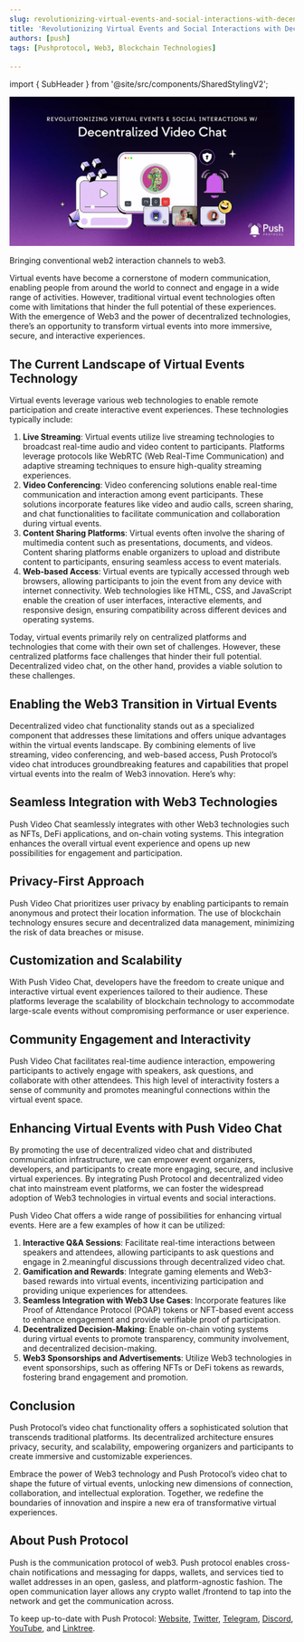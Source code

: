 ```yaml
---
slug: revolutionizing-virtual-events-and-social-interactions-with-decentralized-video-chat
title: 'Revolutionizing Virtual Events and Social Interactions with Decentralized Video Chat📹'
authors: [push]
tags: [Pushprotocol, Web3, Blockchain Technologies]

---
```


import { SubHeader } from '@site/src/components/SharedStylingV2';

![Docusaurus Image](./cover-image.webp)

<!--truncate-->

<SubHeader>
    Bringing conventional web2 interaction channels to web3.
</SubHeader>

Virtual events have become a cornerstone of modern communication, enabling people from around the world to connect and engage in a wide range of activities. However, traditional virtual event technologies often come with limitations that hinder the full potential of these experiences. With the emergence of Web3 and the power of decentralized technologies, there’s an opportunity to transform virtual events into more immersive, secure, and interactive experiences.

## The Current Landscape of Virtual Events Technology
Virtual events leverage various web technologies to enable remote participation and create interactive event experiences. These technologies typically include:

1. <b>Live Streaming</b>: Virtual events utilize live streaming technologies to broadcast real-time audio and video content to participants. Platforms leverage protocols like WebRTC (Web Real-Time Communication) and adaptive streaming techniques to ensure high-quality streaming experiences.
2. <b>Video Conferencing</b>: Video conferencing solutions enable real-time communication and interaction among event participants. These solutions incorporate features like video and audio calls, screen sharing, and chat functionalities to facilitate communication and collaboration during virtual events.
3. <b>Content Sharing Platforms</b>: Virtual events often involve the sharing of multimedia content such as presentations, documents, and videos. Content sharing platforms enable organizers to upload and distribute content to participants, ensuring seamless access to event materials.
4. <b>Web-based Access</b>: Virtual events are typically accessed through web browsers, allowing participants to join the event from any device with internet connectivity. Web technologies like HTML, CSS, and JavaScript enable the creation of user interfaces, interactive elements, and responsive design, ensuring compatibility across different devices and operating systems.

Today, virtual events primarily rely on centralized platforms and technologies that come with their own set of challenges. However, these centralized platforms face challenges that hinder their full potential. Decentralized video chat, on the other hand, provides a viable solution to these challenges.

## Enabling the Web3 Transition in Virtual Events
Decentralized video chat functionality stands out as a specialized component that addresses these limitations and offers unique advantages within the virtual events landscape. By combining elements of live streaming, video conferencing, and web-based access, Push Protocol’s video chat introduces groundbreaking features and capabilities that propel virtual events into the realm of Web3 innovation. Here’s why:

## Seamless Integration with Web3 Technologies
Push Video Chat seamlessly integrates with other Web3 technologies such as NFTs, DeFi applications, and on-chain voting systems. This integration enhances the overall virtual event experience and opens up new possibilities for engagement and participation.

## Privacy-First Approach
Push Video Chat prioritizes user privacy by enabling participants to remain anonymous and protect their location information. The use of blockchain technology ensures secure and decentralized data management, minimizing the risk of data breaches or misuse.

## Customization and Scalability
With Push Video Chat, developers have the freedom to create unique and interactive virtual event experiences tailored to their audience. These platforms leverage the scalability of blockchain technology to accommodate large-scale events without compromising performance or user experience.

## Community Engagement and Interactivity
Push Video Chat facilitates real-time audience interaction, empowering participants to actively engage with speakers, ask questions, and collaborate with other attendees. This high level of interactivity fosters a sense of community and promotes meaningful connections within the virtual event space.

## Enhancing Virtual Events with Push Video Chat
By promoting the use of decentralized video chat and distributed communication infrastructure, we can empower event organizers, developers, and participants to create more engaging, secure, and inclusive virtual experiences. By integrating Push Protocol and decentralized video chat into mainstream event platforms, we can foster the widespread adoption of Web3 technologies in virtual events and social interactions.

Push Video Chat offers a wide range of possibilities for enhancing virtual events. Here are a few examples of how it can be utilized:

1. <b>Interactive Q&A Sessions</b>: Facilitate real-time interactions between speakers and attendees, allowing participants to ask questions and engage in 2.meaningful discussions through decentralized video chat.
2. <b>Gamification and Rewards</b>: Integrate gaming elements and Web3-based rewards into virtual events, incentivizing participation and providing unique experiences for attendees.
3. <b>Seamless Integration with Web3 Use Cases</b>: Incorporate features like Proof of Attendance Protocol (POAP) tokens or NFT-based event access to enhance engagement and provide verifiable proof of participation.
4. <b>Decentralized Decision-Making</b>: Enable on-chain voting systems during virtual events to promote transparency, community involvement, and decentralized decision-making.
5. <b>Web3 Sponsorships and Advertisements</b>: Utilize Web3 technologies in event sponsorships, such as offering NFTs or DeFi tokens as rewards, fostering brand engagement and promotion.

## Conclusion
Push Protocol’s video chat functionality offers a sophisticated solution that transcends traditional platforms. Its decentralized architecture ensures privacy, security, and scalability, empowering organizers and participants to create immersive and customizable experiences.

Embrace the power of Web3 technology and Push Protocol’s video chat to shape the future of virtual events, unlocking new dimensions of connection, collaboration, and intellectual exploration. Together, we redefine the boundaries of innovation and inspire a new era of transformative virtual experiences.



## About Push Protocol

Push is the communication protocol of web3. Push protocol enables cross-chain notifications and messaging for dapps, wallets, and services tied to wallet addresses in an open, gasless, and platform-agnostic fashion. The open communication layer allows any crypto wallet /frontend to tap into the network and get the communication across.

To keep up-to-date with Push Protocol: [Website](https://push.org/), [Twitter](https://twitter.com/pushprotocol), [Telegram](https://t.me/epnsproject), [Discord](https://discord.gg/pushprotocol), [YouTube](https://www.youtube.com/c/EthereumPushNotificationService), and [Linktree](https://linktr.ee/pushprotocol).